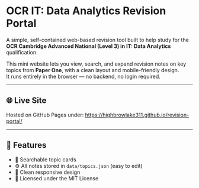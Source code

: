 # OCR IT: Data Analytics Revision Portal

A simple, self-contained web-based revision tool built to help study for the **OCR Cambridge Advanced National (Level 3) in IT: Data Analytics** qualification.

This mini website lets you view, search, and expand revision notes on key topics from **Paper One**, with a clean layout and mobile-friendly design.  
It runs entirely in the browser — no backend, no login required.

---

## 🌐 Live Site
Hosted on GitHub Pages under: https://highbrowlake311.github.io/revision-portal/

---

## 🧩 Features
- 📘 Searchable topic cards  
- ⚙️ All notes stored in `data/topics.json` (easy to edit)  
- 🧱 Clean responsive design  
- 🧾 Licensed under the MIT License 
